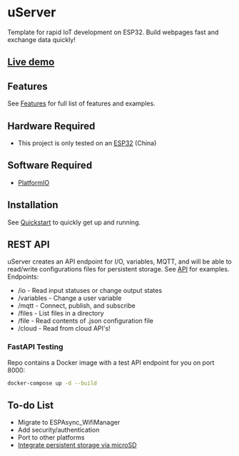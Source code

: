 # uServer

Template for rapid IoT development on ESP32. Build webpages fast and exchange data quickly!

## <a href="https://jimothyjohn.github.io/uServer/">Live demo</a>

## Features

See [Features](FEATURES.md) for full list of features and examples.

## Hardware Required

* This project is only tested on an <a href="https://www.mouser.com/ProductDetail/Espressif-Systems/ESP32-DevKitC-32UE/?qs=GedFDFLaBXFguOYDKoZ3jA%3D%3D">ESP32</a> (China)

## Software Required

* <a href="https://github.com/platformio/platformio-core">PlatformIO</a>

## Installation

See [Quickstart](QUICKSTART.md) to quickly get up and running.

## REST API

uServer creates an API endpoint for I/O, variables, MQTT, and will be able to read/write configurations files for persistent storage. See [API](api/API.md) for examples. Endpoints:

* /io - Read input statuses or change output states
* /variables - Change a user variable
* /mqtt - Connect, publish, and subscribe
* /files - List files in a directory
* /file - Read contents of .json configuration file
* /cloud - Read from cloud API's!

### FastAPI Testing

Repo contains a Docker image with a test API endpoint for you on port 8000:

```bash
docker-compose up -d --build
```

## To-do List

* Migrate to ESPAsync_WifiManager
* Add security/authentication
* Port to other platforms
* <a href="https://randomnerdtutorials.com/esp32-microsd-card-arduino">Integrate persistent storage via microSD</a>
